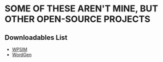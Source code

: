 # SOME OF THESE AREN'T MINE, BUT OTHER OPEN-SOURCE PROJECTS

## Downloadables List
- [WPSIM](https://github.com/ccn0/downloadables/releases/download/WPSIM/WPSIMULATORv1.2.0.zip)
- [WordGen](https://github.com/ccn0/downloadables/releases/download/WordGen/WordGen.html)

